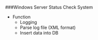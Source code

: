 ###Windows Server Status Check System

+ Function
    * Logging
    * Parse log file (XML format)
    * Insert data into DB
    